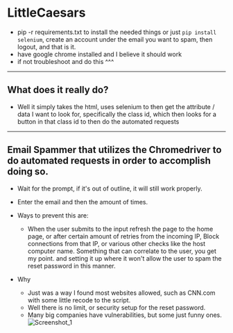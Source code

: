 # LittleCaesars
- pip -r requirements.txt to install the needed things or just `pip install selenium`, create an account under the email you want to spam, then logout, and that is it.
- have google chrome installed and I believe it should work
- if not troubleshoot and do this ^^^
----
## What does it really do?
  - Well it simply takes the html, uses selenium to then get the attribute / data I want to look for, specifically the class id, which then looks for a button in that class id to then do the automated requests
----
## Email Spammer that utilizes the Chromedriver to do automated requests in order to accomplish doing so.
  - Wait for the prompt, if it's out of outline, it will still work properly.
  - Enter the email and then the amount of times.

- Ways to prevent this are:
  - When the user submits to the input refresh the page to the home page, or after certain amount of retries from the incoming IP, Block connections from that IP, or various other checks like the host computer name. Something that can correlate to the user, you get my point. and setting it up where it won't allow the user to spam the reset password in this manner.  

- Why 
  - Just was a way I found most websites allowed, such as CNN.com with some little recode to the script.
  - Well there is no limit, or security setup for the reset password.
  - Many big companies have vulnerabilities, but some just funny ones.\
![Screenshot_1](https://github.com/Daulaires/LittleCaesars/assets/102845355/77315083-a725-4016-ac3a-7a755e80cd3b)
